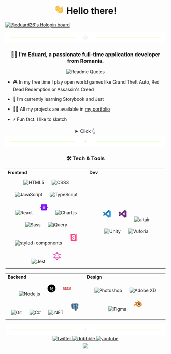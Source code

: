 <h1 align="center"><img src="https://github.com/eduardconstantin/eduardconstantin/blob/main/hello.gif" height="30"/> Hello there!</h1>

[![@eduard26's Holopin board](https://holopin.io/api/user/board?user=eduard26)](https://holopin.io/@eduard26)

<div align="center">
  <img src="https://github.com/eduardconstantin/eduardconstantin/blob/main/divider1.png" alt="divider"/>
</div> 

### <div align="center">👨‍💻 I'm Eduard, a passionate  full-time application developer from Romania.</div>  

<div align="center">
  <img src="https://quotes-github-readme.vercel.app/api?type=horizontal&theme=dracula" alt="Readme Quotes"/>
</div> 

- 🎮 In my free time I play open world games like Grand Theft Auto, Red Dead Redemption or Assassin's Creed  

- 🌱 I’m currently learning Storybook and Jest  
  
- 👨‍💻 All my projects are available in [my portfolio](https://eduardconstantin.github.io)  
  
- ⚡ Fun fact: I like to sketch  

<details align="center">
  <summary>Click 👆</summary>
  <pre>
    <h1 align="center">🤷‍♂️</h1>
    <div align="center"><img src="https://readme-jokes.vercel.app/api?hideBorder&theme=dracula" alt="Jokes Card"/></div>
  </pre>
</details>

<div align="center">
  <img src="https://github.com/eduardconstantin/eduardconstantin/blob/main/divider2.png" alt="divider"/>
</div> 

<h3 align="center">🛠️ Tech & Tools</h3>

<div align="center" style="witdh:100%"> 
  <table>
    <tr>
      <td valign="center" width="100px"><b>Frontend<b></td>
      <td valign="center" width="100px"><b>Dev<b></td>
    </tr>
    <tr>
      <td valign="center" align="center" width="300px">
        <img style="margin: 10px" src="https://www.vectorlogo.zone/logos/w3_html5/w3_html5-icon.svg" alt="HTML5" height="25" />
        <img style="margin: 10px" src="https://www.vectorlogo.zone/logos/w3_css/w3_css-icon.svg" alt="CSS3" height="25" /> 
        <img style="margin: 10px" src="https://profilinator.rishav.dev/skills-assets/javascript-original.svg" alt="JavaScript" height="25" />  
        <img style="margin: 10px" src="https://www.vectorlogo.zone/logos/typescriptlang/typescriptlang-icon.svg" alt="TypeScript" height="25" /> 
        <img style="margin: 10px" src="https://www.vectorlogo.zone/logos/reactjs/reactjs-icon.svg" alt="React" height="25" />  
        <img style="margin: 10px" src="https://github.com/devicons/devicon/blob/master/icons/bootstrap/bootstrap-original.svg" alt="Bootstrap" height="25" />  
        <img style="margin: 10px" src="https://profilinator.rishav.dev/skills-assets/logo-title.svg" alt="Chart.js" height="25" />  
        <img style="margin: 10px" src="https://www.vectorlogo.zone/logos/sass-lang/sass-lang-icon.svg" alt="Sass" height="25" />  
        <img style="margin: 10px" src="https://profilinator.rishav.dev/skills-assets/jquery.png" alt="jQuery" height="25" />  
        <img style="margin: 10px" src="https://styled-components.com/logo.png" alt="styled-components" height="25" /> 
        <img style="margin: 10px" src="https://github.com/devicons/devicon/blob/master/icons/storybook/storybook-original.svg" alt="storybook" height="25" /> 
        <img style="margin: 10px" src="https://www.vectorlogo.zone/logos/jestjsio/jestjsio-icon.svg" alt="Jest" height="25" />
        <img style="margin: 10px" src="https://github.com/devicons/devicon/blob/master/icons/graphql/graphql-plain.svg" alt="GraphQL" height="25" />
      </td>
      <td valign="center" align="center" width="300px">
        <img style="margin: 10px" src="https://github.com/devicons/devicon/blob/master/icons/vscode/vscode-original.svg" alt="vscode" height="25" />
        <img style="margin: 10px" src="https://github.com/devicons/devicon/blob/master/icons/visualstudio/visualstudio-plain.svg" alt="vs" height="25" />
        <img style="margin: 10px" src="https://github.com/altair-graphql/altair/raw/master/packages/altair-app/src/assets/img/altair_logo_128.png" alt="altair" height="25" />
        <img style="margin: 10px" src="https://deva90sapmc8w.cloudfront.net/unity-logo.svg" alt="Unity" height="25" />
        <img style="margin: 10px" src="https://www.ptc.com/-/media/Images/new-org/icons/Nav/vuforia-icon-logo-1.svg" alt="Vuforia" height="25" /> 
      </td>
    </tr>
  </table>
  
 <table>
    <tr>
      <td valign="center" width="100px"><b>Backend<b></td>
      <td valign="center" width="100px"><b>Design<b></td>
    </tr>
    <tr>
      <td valign="center" align="center" width="300px">
        <img style="margin: 10px" src="https://www.vectorlogo.zone/logos/nodejs/nodejs-icon.svg" alt="Node.js" height="25" /> 
        <img style="margin: 10px" src="https://github.com/devicons/devicon/blob/master/icons/nextjs/nextjs-original.svg" alt="Next.js" height="25" /> 
        <img style="margin: 10px" src="https://github.com/devicons/devicon/blob/master/icons/npm/npm-original-wordmark.svg" alt="NPM" height="25" />
        <img style="margin: 10px" src="https://profilinator.rishav.dev/skills-assets/git-scm-icon.svg" alt="Git" height="25" />  
        <img style="margin: 10px" src="https://profilinator.rishav.dev/skills-assets/csharp-original.svg" alt="C#" height="25" />  
        <img style="margin: 10px" src="https://www.vectorlogo.zone/logos/dotnet/dotnet-icon.svg" alt=".NET" height="25" />  
        <img style="margin: 10px" src="https://github.com/devicons/devicon/blob/master/icons/postgresql/postgresql-original.svg" alt="PostgreSQL" height="25" />
     </td>
     <td valign="center" align="center" width="300px">
        <img style="margin: 10px" src="https://profilinator.rishav.dev/skills-assets/photoshop-plain.svg" alt="Photoshop" height="25" />  
        <img style="margin: 10px" src="https://profilinator.rishav.dev/skills-assets/adobexd.png" alt="Adobe XD" height="25" /> 
        <img style="margin: 10px" src="https://profilinator.rishav.dev/skills-assets/figma-icon.svg" alt="Figma" height="25" /> 
        <img style="margin: 10px" src="https://github.com/devicons/devicon/blob/master/icons/blender/blender-original.svg" alt="Blender" height="25" />  
      </td>
    </tr>
  </table>
</div>

<div align="center">
  <img src="https://github.com/eduardconstantin/eduardconstantin/blob/main/divider2.png" alt="divider"/>
</div> 

<div align="center">
  <a href="https://twitter.com/_Eduard26" target="_blank">
    <img src=https://img.shields.io/badge/twitter-%2300acee.svg?&style=for-the-badge&logo=twitter&logoColor=white alt=twitter style="margin-bottom: 5px;" />
  </a>
  <a href="https://dribbble.com/Eduard26" target="_blank">
    <img src=https://img.shields.io/badge/dribbble-%23E45285.svg?&style=for-the-badge&logo=dribbble&logoColor=white alt=dribbble style="margin-bottom: 5px;" />
  </a>
  <a href="https://www.youtube.com/channel/UC8sXMbniXCSDrbbLXev4nsQ" target="_blank">
    <img src=https://img.shields.io/badge/youtube-%23EE4831.svg?&style=for-the-badge&logo=youtube&logoColor=white alt=youtube style="margin-bottom: 5px;" />
  </a>  
</div> 

<div align="center">
  <img src="https://komarev.com/ghpvc/?username=eduardconstantin&&style=flat-square" align="center" />
</div> 
